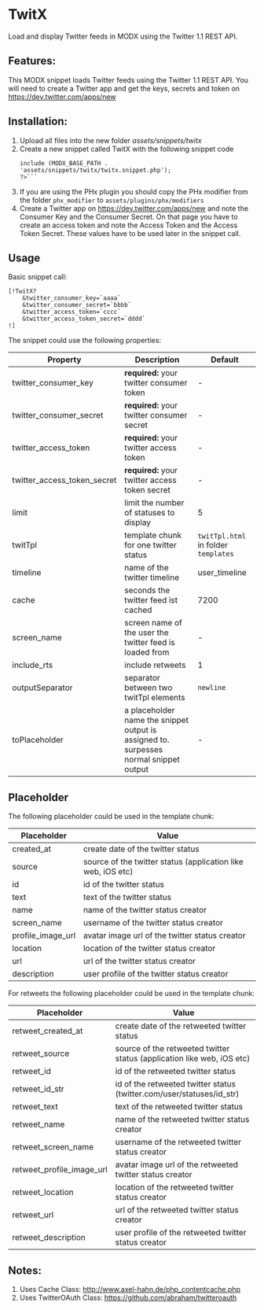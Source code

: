 TwitX
================================================================================

Load and display Twitter feeds in MODX using the Twitter 1.1 REST API.

Features:
--------------------------------------------------------------------------------
This MODX snippet loads Twitter feeds using the Twitter 1.1 REST API. You will need to create a Twitter app and get the keys, secrets and token on https://dev.twitter.com/apps/new

Installation:
--------------------------------------------------------------------------------
1. Upload all files into the new folder *assets/snippets/twitx*
2. Create a new snippet called TwitX with the following snippet code
    ```<?php
    include (MODX_BASE_PATH . 'assets/snippets/twitx/twitx.snippet.php');
    ?>```
3. If you are using the PHx plugin you should copy the PHx modifier from the folder `phx_modifier` to `assets/plugins/phx/modifiers`
4. Create a Twitter app on https://dev.twitter.com/apps/new and note the Consumer Key and the Consumer Secret. On that page you have to create an access token and note the Access Token and the Access Token Secret. These values have to be used later in the snippet call.

Usage
--------------------------------------------------------------------------------

Basic snippet call:

```
[!TwitX? 
    &twitter_consumer_key=`aaaa`
    &twitter_consumer_secret=`bbbb` 
    &twitter_access_token=`cccc` 
    &twitter_access_token_secret=`dddd`
!]
```
The snippet could use the following properties:

Property | Description | Default
---- | ----------- | -------
twitter_consumer_key | **required:** your twitter consumer token  | -
twitter_consumer_secret | **required:** your twitter consumer secret | -
twitter_access_token | **required:** your twitter access token | -
twitter_access_token_secret | **required:** your twitter access token secret | -
limit | limit the number of statuses to display | 5
twitTpl | template chunk for one twitter status | `twitTpl.html` in folder `templates`
timeline | name of the twitter timeline | user_timeline
cache | seconds the twitter feed ist cached | 7200
screen_name | screen name of the user the twitter feed is loaded from | -
include_rts | include retweets | 1
outputSeparator | separator between two twitTpl elements | `newline`
toPlaceholder | a placeholder name the snippet output is assigned to. surpesses normal snippet output | -

Placeholder
--------------------------------------------------------------------------------
The following placeholder could be used in the template chunk:

Placeholder | Value
----------- | ------------------------------------------------------------------
created_at | create date of the twitter status
source | source of the twitter status (application like web, iOS etc)
id | id of the twitter status
text | text of the twitter status
name | name of the twitter status creator
screen_name | username of the twitter status creator
profile_image_url | avatar image url of the twitter status creator
location | location of the twitter status creator
url | url of the twitter status creator
description | user profile of the twitter status creator

For retweets the following placeholder could be used in the template chunk:

Placeholder | Value
----------- | ------------------------------------------------------------------
retweet_created_at | create date of the retweeted twitter status
retweet_source | source of the retweeted twitter status (application like web, iOS etc)
retweet_id | id of the retweeted twitter status
retweet_id_str | id of the retweeted twitter status (twitter.com/user/statuses/id_str)
retweet_text | text of the retweeted twitter status
retweet_name | name of the retweeted twitter status creator
retweet_screen_name | username of the retweeted twitter status creator
retweet_profile_image_url | avatar image url of the retweeted twitter status creator
retweet_location | location of the retweeted twitter status creator
retweet_url | url of the retweeted twitter status creator
retweet_description | user profile of the retweeted twitter status creator

Notes:
--------------------------------------------------------------------------------
1. Uses Cache Class: http://www.axel-hahn.de/php_contentcache.php
2. Uses TwitterOAuth Class: https://github.com/abraham/twitteroauth
